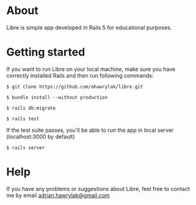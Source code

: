 # About

Libre is simple app developed in Rails 5 for educational purposes.


# Getting started

If you want to run Libre on your local machine, make sure you have correctly installed Rails and then run following commands:

```
$ git clone https://github.com/ahawrylak/libre.git
```

```
$ bundle install --without production
```

```
$ rails db:migrate
```

```
$ rails test
```

If the test suite passes, you'll be able to run the app in local server (localhost:3000 by default)

```
$ rails server
```

# Help
If you have any problems or suggestions about Libre, feel free to contact me by email
adrian.hawrylak@gmail.com


